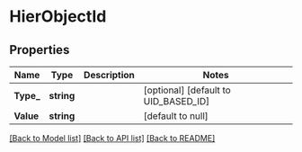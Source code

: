 # HierObjectId

## Properties
Name | Type | Description | Notes
------------ | ------------- | ------------- | -------------
**Type_** | **string** |  | [optional] [default to UID_BASED_ID]
**Value** | **string** |  | [default to null]

[[Back to Model list]](../README.md#documentation-for-models) [[Back to API list]](../README.md#documentation-for-api-endpoints) [[Back to README]](../README.md)

